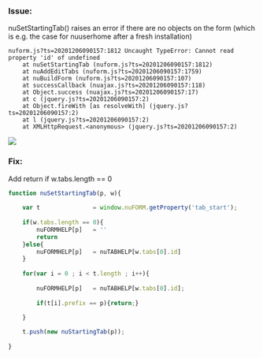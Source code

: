 ### Issue: 

nuSetStartingTab() raises an error if there are no objects on the form (which is e.g. the case for nuuserhome after a fresh installation)

```
nuform.js?ts=20201206090157:1812 Uncaught TypeError: Cannot read property 'id' of undefined
    at nuSetStartingTab (nuform.js?ts=20201206090157:1812)
    at nuAddEditTabs (nuform.js?ts=20201206090157:1759)
    at nuBuildForm (nuform.js?ts=20201206090157:107)
    at successCallback (nuajax.js?ts=20201206090157:118)
    at Object.success (nuajax.js?ts=20201206090157:17)
    at c (jquery.js?ts=20201206090157:2)
    at Object.fireWith [as resolveWith] (jquery.js?ts=20201206090157:2)
    at l (jquery.js?ts=20201206090157:2)
    at XMLHttpRequest.<anonymous> (jquery.js?ts=20201206090157:2)
```

<p align="left">
  <img src="screenshots/nuSetStartingTab.png">
</p>


### Fix: 

Add return if w.tabs.length == 0 

```javascript
function nuSetStartingTab(p, w){
	
	var t 				= window.nuFORM.getProperty('tab_start');
	
	if(w.tabs.length == 0){
		nuFORMHELP[p] 	= ''
		return
	}else{
		nuFORMHELP[p] 	= nuTABHELP[w.tabs[0].id]
	}
	
	for(var i = 0 ; i < t.length ; i++){
		
		nuFORMHELP[p] 	= nuTABHELP[w.tabs[0].id];
		
		if(t[i].prefix == p){return;}
		
	}

	t.push(new nuStartingTab(p));
	
}

```



